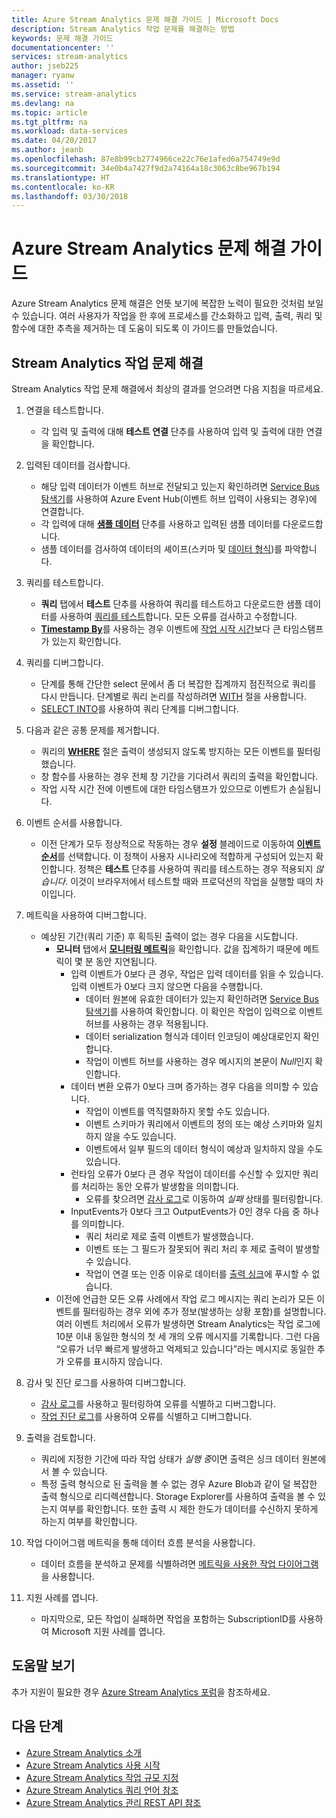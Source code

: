 ```yaml
---
title: Azure Stream Analytics 문제 해결 가이드 | Microsoft Docs
description: Stream Analytics 작업 문제를 해결하는 방법
keywords: 문제 해결 가이드
documentationcenter: ''
services: stream-analytics
author: jseb225
manager: ryanw
ms.assetid: ''
ms.service: stream-analytics
ms.devlang: na
ms.topic: article
ms.tgt_pltfrm: na
ms.workload: data-services
ms.date: 04/20/2017
ms.author: jeanb
ms.openlocfilehash: 87e8b99cb2774966ce22c76e1afed6a754749e9d
ms.sourcegitcommit: 34e0b4a7427f9d2a74164a18c3063c8be967b194
ms.translationtype: HT
ms.contentlocale: ko-KR
ms.lasthandoff: 03/30/2018
---
```

# <a name="troubleshooting-guide-for-azure-stream-analytics"></a>Azure Stream Analytics 문제 해결 가이드

Azure Stream Analytics 문제 해결은 언뜻 보기에 복잡한 노력이 필요한 것처럼 보일 수 있습니다. 여러 사용자가 작업을 한 후에 프로세스를 간소화하고 입력, 출력, 쿼리 및 함수에 대한 추측을 제거하는 데 도움이 되도록 이 가이드를 만들었습니다.

## <a name="troubleshoot-your-stream-analytics-job"></a>Stream Analytics 작업 문제 해결

Stream Analytics 작업 문제 해결에서 최상의 결과를 얻으려면 다음 지침을 따르세요.

1.  연결을 테스트합니다.
    - 각 입력 및 출력에 대해 **테스트 연결** 단추를 사용하여 입력 및 출력에 대한 연결을 확인합니다.

2.  입력된 데이터를 검사합니다.
    - 해당 입력 데이터가 이벤트 허브로 전달되고 있는지 확인하려면 [Service Bus 탐색기](https://code.msdn.microsoft.com/windowsapps/Service-Bus-Explorer-f2abca5a)를 사용하여 Azure Event Hub(이벤트 허브 입력이 사용되는 경우)에 연결합니다.  
    - 각 입력에 대해 [**샘플 데이터**](stream-analytics-sample-data-input.md) 단추를 사용하고 입력된 샘플 데이터를 다운로드합니다.
    - 샘플 데이터를 검사하여 데이터의 셰이프(스키마 및 [데이터 형식](https://msdn.microsoft.com/library/azure/dn835065.aspx))를 파악합니다.

3.  쿼리를 테스트합니다.
    - **쿼리** 탭에서 **테스트** 단추를 사용하여 쿼리를 테스트하고 다운로드한 샘플 데이터를 사용하여 [쿼리를 테스트](stream-analytics-test-query.md)합니다. 모든 오류를 검사하고 수정합니다.
    - [**Timestamp By**](https://msdn.microsoft.com/library/azure/mt573293.aspx)를 사용하는 경우 이벤트에 [작업 시작 시간](stream-analytics-out-of-order-and-late-events.md)보다 큰 타임스탬프가 있는지 확인합니다.

4.  쿼리를 디버그합니다.
    - 단계를 통해 간단한 select 문에서 좀 더 복잡한 집계까지 점진적으로 쿼리를 다시 만듭니다. 단계별로 쿼리 논리를 작성하려면 [WITH](https://msdn.microsoft.com/library/azure/dn835049.aspx) 절을 사용합니다.
    - [SELECT INTO](stream-analytics-select-into.md)를 사용하여 쿼리 단계를 디버그합니다.

5.  다음과 같은 공통 문제를 제거합니다.
    - 쿼리의 [**WHERE**](https://msdn.microsoft.com/library/azure/dn835048.aspx) 절은 출력이 생성되지 않도록 방지하는 모든 이벤트를 필터링했습니다.
    - 창 함수를 사용하는 경우 전체 창 기간을 기다려서 쿼리의 출력을 확인합니다.
    - 작업 시작 시간 전에 이벤트에 대한 타임스탬프가 있으므로 이벤트가 손실됩니다.

6.  이벤트 순서를 사용합니다.
    - 이전 단계가 모두 정상적으로 작동하는 경우 **설정** 블레이드로 이동하여 [**이벤트 순서**](stream-analytics-out-of-order-and-late-events.md)를 선택합니다. 이 정책이 사용자 시나리오에 적합하게 구성되어 있는지 확인합니다. 정책은 **테스트** 단추를 사용하여 쿼리를 테스트하는 경우 적용되지 *않습니다*. 이것이 브라우저에서 테스트할 때와 프로덕션의 작업을 실행할 때의 차이입니다.

7.  메트릭을 사용하여 디버그합니다.
    - 예상된 기간(쿼리 기준) 후 획득된 출력이 없는 경우 다음을 시도합니다.
        - **모니터** 탭에서 [**모니터링 메트릭**](stream-analytics-monitoring.md)을 확인합니다. 값을 집계하기 때문에 메트릭이 몇 분 동안 지연됩니다.
            - 입력 이벤트가 0보다 큰 경우, 작업은 입력 데이터를 읽을 수 있습니다. 입력 이벤트가 0보다 크지 않으면 다음을 수행합니다.
                - 데이터 원본에 유효한 데이터가 있는지 확인하려면 [Service Bus 탐색기](https://code.msdn.microsoft.com/windowsapps/Service-Bus-Explorer-f2abca5a)를 사용하여 확인합니다. 이 확인은 작업이 입력으로 이벤트 허브를 사용하는 경우 적용됩니다.
                - 데이터 serialization 형식과 데이터 인코딩이 예상대로인지 확인합니다.
                - 작업이 이벤트 허브를 사용하는 경우 메시지의 본문이 *Null*인지 확인합니다.
            - 데이터 변환 오류가 0보다 크며 증가하는 경우 다음을 의미할 수 있습니다.
                - 작업이 이벤트를 역직렬화하지 못할 수도 있습니다.
                - 이벤트 스키마가 쿼리에서 이벤트의 정의 또는 예상 스키마와 일치하지 않을 수도 있습니다.
                - 이벤트에서 일부 필드의 데이터 형식이 예상과 일치하지 않을 수도 있습니다.
            - 런타임 오류가 0보다 큰 경우 작업이 데이터를 수신할 수 있지만 쿼리를 처리하는 동안 오류가 발생함을 의미합니다.
                - 오류를 찾으려면 [감사 로그](../azure-resource-manager/resource-group-audit.md)로 이동하여 *실패* 상태를 필터링합니다.
            - InputEvents가 0보다 크고 OutputEvents가 0인 경우 다음 중 하나를 의미합니다.
                - 쿼리 처리로 제로 출력 이벤트가 발생했습니다.
                - 이벤트 또는 그 필드가 잘못되어 쿼리 처리 후 제로 출력이 발생할 수 있습니다.
                - 작업이 연결 또는 인증 이유로 데이터를 [출력 싱크](stream-analytics-select-into.md)에 푸시할 수 없습니다.
        - 이전에 언급한 모든 오류 사례에서 작업 로그 메시지는 쿼리 논리가 모든 이벤트를 필터링하는 경우 외에 추가 정보(발생하는 상황 포함)를 설명합니다. 여러 이벤트 처리에서 오류가 발생하면 Stream Analytics는 작업 로그에 10분 이내 동일한 형식의 첫 세 개의 오류 메시지를 기록합니다. 그런 다음 “오류가 너무 빠르게 발생하고 억제되고 있습니다”라는 메시지로 동일한 추가 오류를 표시하지 않습니다.

8. 감사 및 진단 로그를 사용하여 디버그합니다.
    - [감사 로그](../azure-resource-manager/resource-group-audit.md)를 사용하고 필터링하여 오류를 식별하고 디버그합니다.
    - [작업 진단 로그](stream-analytics-job-diagnostic-logs.md)를 사용하여 오류를 식별하고 디버그합니다.

9. 출력을 검토합니다.
    - 쿼리에 지정한 기간에 따라 작업 상태가 *실행 중*이면 출력은 싱크 데이터 원본에서 볼 수 있습니다.
    - 특정 출력 형식으로 된 출력을 볼 수 없는 경우 Azure Blob과 같이 덜 복잡한 출력 형식으로 리디렉션합니다. Storage Explorer를 사용하여 출력을 볼 수 있는지 여부를 확인합니다. 또한 출력 시 제한 한도가 데이터를 수신하지 못하게 하는지 여부를 확인합니다.

10. 작업 다이어그램 메트릭을 통해 데이터 흐름 분석을 사용합니다.
    - 데이터 흐름을 분석하고 문제를 식별하려면 [메트릭을 사용한 작업 다이어그램](stream-analytics-job-diagram-with-metrics.md)을 사용합니다.

11. 지원 사례를 엽니다.
    - 마지막으로, 모든 작업이 실패하면 작업을 포함하는 SubscriptionID를 사용하여 Microsoft 지원 사례를 엽니다.

## <a name="get-help"></a>도움말 보기

추가 지원이 필요한 경우 [Azure Stream Analytics 포럼](https://social.msdn.microsoft.com/Forums/en-US/home?forum=AzureStreamAnalytics)을 참조하세요.

## <a name="next-steps"></a>다음 단계

* [Azure Stream Analytics 소개](stream-analytics-introduction.md)
* [Azure Stream Analytics 사용 시작](stream-analytics-real-time-fraud-detection.md)
* [Azure  Stream Analytics 작업 규모 지정](stream-analytics-scale-jobs.md)
* [Azure  Stream Analytics 쿼리 언어 참조](https://msdn.microsoft.com/library/azure/dn834998.aspx)
* [Azure Stream Analytics 관리 REST API 참조](https://msdn.microsoft.com/library/azure/dn835031.aspx)
